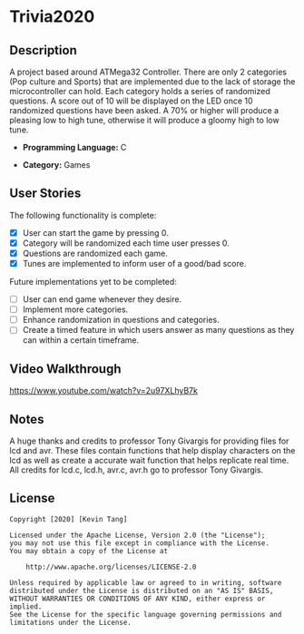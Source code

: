 # Trivia2020


## Description
A project based around ATMega32 Controller. There are only 2 categories (Pop culture and Sports)  that are implemented due to the lack of storage the microcontroller can hold. Each category holds a series of randomized questions. A score out of 10 will be displayed on the LED once 10 randomized questions have been asked. A 70% or higher will produce a pleasing low to high tune, otherwise it will produce a gloomy high to low tune. 

- **Programming Language:** C

- **Category:** Games


## User Stories

The following functionality is complete:

* [x] User can start the game by pressing 0.
* [x] Category will be randomized each time user presses 0.
* [x] Questions are randomized each game.
* [x] Tunes are implemented to inform user of a good/bad score.

Future implementations yet to be completed:

* [ ] User can end game whenever they desire.
* [ ] Implement more categories.
* [ ] Enhance randomization in questions and categories.
* [ ] Create a timed feature in which users answer as many questions as they can within a certain timeframe.

## Video Walkthrough
https://www.youtube.com/watch?v=2u97XLhyB7k

## Notes

A huge thanks and credits to professor Tony Givargis for providing files for lcd and avr. These files contain functions that help display characters on the lcd as well as create a accurate wait function that helps replicate real time. All credits for lcd.c, lcd.h, avr.c, avr.h go to professor Tony Givargis.

## License

    Copyright [2020] [Kevin Tang]

    Licensed under the Apache License, Version 2.0 (the "License");
    you may not use this file except in compliance with the License.
    You may obtain a copy of the License at

        http://www.apache.org/licenses/LICENSE-2.0

    Unless required by applicable law or agreed to in writing, software
    distributed under the License is distributed on an "AS IS" BASIS,
    WITHOUT WARRANTIES OR CONDITIONS OF ANY KIND, either express or implied.
    See the License for the specific language governing permissions and
    limitations under the License.




